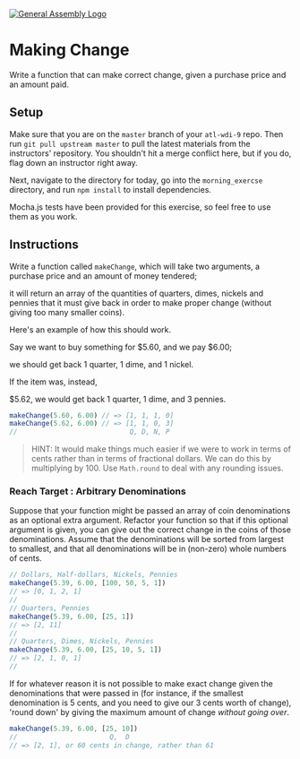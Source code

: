 [![General Assembly Logo](https://camo.githubusercontent.com/1a91b05b8f4d44b5bbfb83abac2b0996d8e26c92/687474703a2f2f692e696d6775722e636f6d2f6b6538555354712e706e67)](https://generalassemb.ly/education/web-development-immersive)

# Making Change

Write a function that can make correct change, given a purchase price and an
amount paid.

## Setup

Make sure that you are on the `master` branch of your `atl-wdi-9` repo.
Then run `git pull upstream master` to pull the latest materials from the
instructors' repository. You shouldn't hit a merge conflict here, but if you do,
flag down an instructor right away.

Next, navigate to the directory for today, go into the `morning_exercse`
directory, and run `npm install` to install dependencies.

Mocha.js tests have been provided for this exercise, so feel free to use them
as you work.

## Instructions

Write a function called `makeChange`, which will take two arguments,
a purchase price and an amount of money tendered;

it will return an array of the
quantities of quarters, dimes, nickels and pennies that it must give back
in order to make proper change (without giving too many smaller coins).

Here's an example of how this should work.

Say we want to buy something for $5.60, and we pay $6.00;

we should get back 1 quarter, 1 dime, and 1 nickel.

If the item was, instead,

$5.62, we would get back 1 quarter, 1 dime, and 3 pennies.

```js
makeChange(5.60, 6.00) // => [1, 1, 1, 0]
makeChange(5.62, 6.00) // => [1, 1, 0, 3]
//                            Q, D, N, P
```

> HINT: It would make things much easier if we were to work in terms of cents
> rather than in terms of fractional dollars. We can do this by multiplying by
> 100. Use `Math.round` to deal with any rounding issues.

### Reach Target : Arbitrary Denominations

Suppose that your function might be passed an array of coin denominations as an
optional extra argument. Refactor your function so that if this optional
argument is given, you can give out the correct change in the coins of those
denominations. Assume that the denominations will be sorted from largest to
smallest, and that all denominations will be in (non-zero) whole numbers of
cents.

```js
// Dollars, Half-dollars, Nickels, Pennies
makeChange(5.39, 6.00, [100, 50, 5, 1])
// => [0, 1, 2, 1]
//
// Quarters, Pennies
makeChange(5.39, 6.00, [25, 1])
// => [2, 11]
//
// Quarters, Dimes, Nickels, Pennies
makeChange(5.39, 6.00, [25, 10, 5, 1])
// => [2, 1, 0, 1]
//
```

If for whatever reason it is not possible to make exact change given the
denominations that were passed in (for instance, if the smallest denomination
is 5 cents, and you need to give our 3 cents worth of change), 'round down' by
giving the maximum amount of change _without going over_.

```js
makeChange(5.39, 6.00, [25, 10])
//                       Q,  D
// => [2, 1], or 60 cents in change, rather than 61
```
